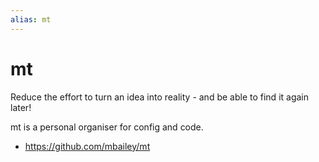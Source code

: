```yaml
---
alias: mt
---
```

# mt

Reduce the effort to turn an idea into reality - and be able to find it again later!

mt is a personal organiser for config and code. 

- https://github.com/mbailey/mt
